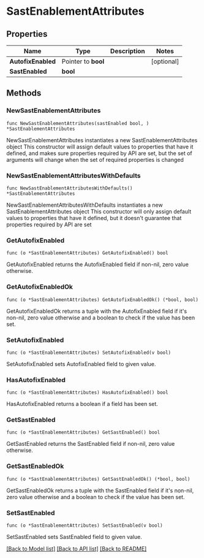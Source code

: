 # SastEnablementAttributes

## Properties

Name | Type | Description | Notes
------------ | ------------- | ------------- | -------------
**AutofixEnabled** | Pointer to **bool** |  | [optional] 
**SastEnabled** | **bool** |  | 

## Methods

### NewSastEnablementAttributes

`func NewSastEnablementAttributes(sastEnabled bool, ) *SastEnablementAttributes`

NewSastEnablementAttributes instantiates a new SastEnablementAttributes object
This constructor will assign default values to properties that have it defined,
and makes sure properties required by API are set, but the set of arguments
will change when the set of required properties is changed

### NewSastEnablementAttributesWithDefaults

`func NewSastEnablementAttributesWithDefaults() *SastEnablementAttributes`

NewSastEnablementAttributesWithDefaults instantiates a new SastEnablementAttributes object
This constructor will only assign default values to properties that have it defined,
but it doesn't guarantee that properties required by API are set

### GetAutofixEnabled

`func (o *SastEnablementAttributes) GetAutofixEnabled() bool`

GetAutofixEnabled returns the AutofixEnabled field if non-nil, zero value otherwise.

### GetAutofixEnabledOk

`func (o *SastEnablementAttributes) GetAutofixEnabledOk() (*bool, bool)`

GetAutofixEnabledOk returns a tuple with the AutofixEnabled field if it's non-nil, zero value otherwise
and a boolean to check if the value has been set.

### SetAutofixEnabled

`func (o *SastEnablementAttributes) SetAutofixEnabled(v bool)`

SetAutofixEnabled sets AutofixEnabled field to given value.

### HasAutofixEnabled

`func (o *SastEnablementAttributes) HasAutofixEnabled() bool`

HasAutofixEnabled returns a boolean if a field has been set.

### GetSastEnabled

`func (o *SastEnablementAttributes) GetSastEnabled() bool`

GetSastEnabled returns the SastEnabled field if non-nil, zero value otherwise.

### GetSastEnabledOk

`func (o *SastEnablementAttributes) GetSastEnabledOk() (*bool, bool)`

GetSastEnabledOk returns a tuple with the SastEnabled field if it's non-nil, zero value otherwise
and a boolean to check if the value has been set.

### SetSastEnabled

`func (o *SastEnablementAttributes) SetSastEnabled(v bool)`

SetSastEnabled sets SastEnabled field to given value.



[[Back to Model list]](../README.md#documentation-for-models) [[Back to API list]](../README.md#documentation-for-api-endpoints) [[Back to README]](../README.md)


